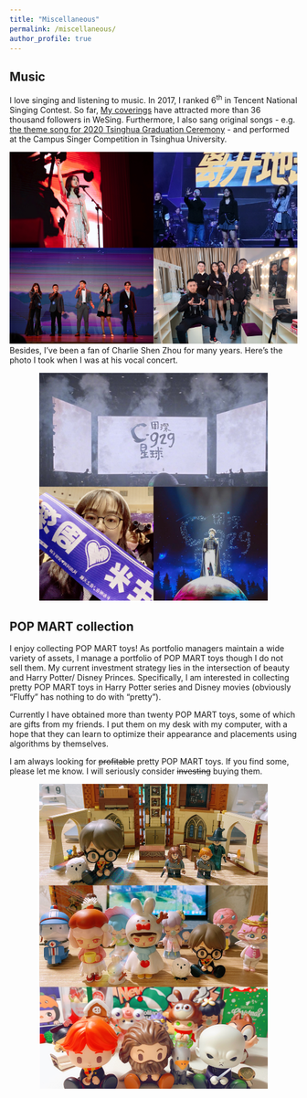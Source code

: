 ```yaml
---
title: "Miscellaneous"
permalink: /miscellaneous/
author_profile: true
---
```


## Music
I love singing and listening to music. In 2017, I ranked 6<sup>th</sup> in Tencent National Singing Contest. So far, [My coverings](http://kg.qq.com/node/personal?uid=6b9c9887232937) have attracted more than 36 thousand followers in WeSing. Furthermore, I also sang original songs - e.g. [the theme song for 2020 Tsinghua Graduation Ceremony]( https://b23.tv/cWzDVR) - and performed at the Campus Singer Competition in Tsinghua University.

<img src="/images/mid.jpeg" width = 50%><img src="/images/final2020.jpeg" width = 50%> 
Besides, I’ve been a fan of Charlie Shen Zhou for many years. Here’s the photo I took when I was at his vocal concert.
<div align="center"><img src="/images/shenshen.jpeg" width = 400></div> 

## POP MART collection
I enjoy collecting POP MART toys! As portfolio managers maintain a wide variety of assets, I manage a portfolio of POP MART toys though I do not sell them.
My current investment strategy lies in the intersection of beauty and Harry Potter/ Disney Princes. Specifically, I am interested in collecting pretty POP MART toys in Harry Potter series and Disney movies (obviously “Fluffy” has nothing to do with “pretty”).

Currently I have obtained more than twenty POP MART toys, some of which are gifts from my friends. I put them on my desk with my computer, with a hope that they can learn to optimize their appearance and placements using algorithms by themselves.

I am always looking for ~~profitable~~ pretty POP MART toys. If you find some, please let me know. I will seriously consider ~~investing~~ buying them.

<div align="center"><img src="/images/collection.jpeg" width = 400></div>

